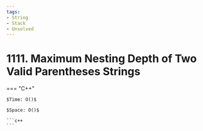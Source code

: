 ```yaml
---
tags:
- String
- Stack
- Unsolved
---
```



# 1111. Maximum Nesting Depth of Two Valid Parentheses Strings

=== "C++"

    $Time: O()$

    $Space: O()$

    ```c++
    ```